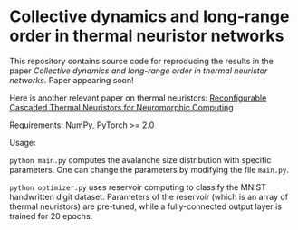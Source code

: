 # Collective dynamics and long-range order in thermal neuristor networks
This repository contains source code for reproducing the results in the paper *Collective dynamics and long-range order in thermal neuristor networks*. Paper appearing soon! 

Here is another relevant paper on thermal neuristors: [Reconfigurable Cascaded Thermal Neuristors for Neuromorphic Computing](https://onlinelibrary.wiley.com/doi/abs/10.1002/adma.202306818)

Requirements: NumPy, PyTorch >= 2.0

Usage: 

`python main.py` computes the avalanche size distribution with specific parameters. One can change the parameters by modifying the file `main.py`. 

`python optimizer.py` uses reservoir computing to classify the MNIST handwritten digit dataset. Parameters of the reservoir (which is an array of thermal neuristors) are pre-tuned, while a fully-connected output layer is trained for 20 epochs. 

